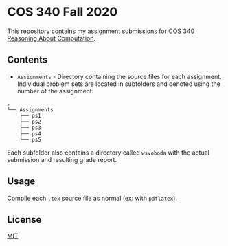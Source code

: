# COS 340 Fall 2020

This repository contains my assignment submissions for [COS 340 Reasoning About Computation](https://www.cs.princeton.edu/courses/archive/fall20/cos340/).

## Contents

* `Assignments` - Directory containing the source files for each assignment. Individual problem sets are located in subfolders and denoted using the number of the assignment:

```
.
└── Assignments
    ├── ps1
    ├── ps2
    ├── ps3
    ├── ps4
    └── ps5
```

Each subfolder also contains a directory called `wsvoboda` with the actual submission and resulting grade report.

## Usage

Compile each `.tex` source file as normal (ex: with `pdflatex`).

## License

[MIT](https://choosealicense.com/licenses/mit/)
